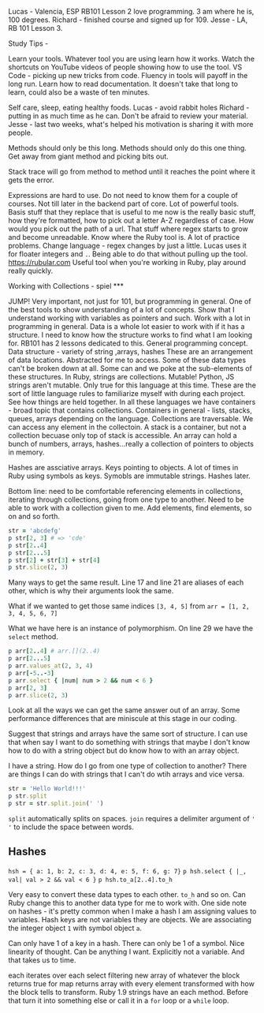 Lucas - Valencia, ESP RB101 Lesson 2 love programming.
  3 am where he is, 100 degrees.
Richard - finished course and signed up for 109.
Jesse - LA, RB 101 Lesson 3.

Study Tips -

Learn your tools. Whatever tool you are using learn how it works.  Watch the shortcuts on YouTube videos of people showing how to use the tool.  VS Code - picking up new tricks from code. Fluency in tools will payoff in the long run. Learn how to read documentation.  It doesn't take that long to learn, could also be a waste of ten minutes. 

Self care, sleep, eating healthy foods.
Lucas - avoid rabbit holes
Richard - putting in as much time as he can. Don't be afraid to review your material.
Jesse - last two weeks, what's helped his motivation is sharing it with more people.  

Methods should only be this long.  Methods should only do this one thing.  Get away from giant method and picking bits out. 

Stack trace will go from method to method until it reaches the point where it gets the error.

Expressions are hard to use. Do not need to know them for a couple of courses.  Not till later in the backend part of core.  Lot of powerful tools. Basis stuff that they replace that is useful to me now is the really basic stuff, how they're formatted, how to pick out a letter A-Z regardless of case. How would you pick out the path of a url.  That stuff where regex starts to grow and become unreadable.  Know where the Ruby tool is.  A lot of practice problems. Change language - regex changes by just a little. Lucas uses it for floater integers and `.`. Being able to do that without pulling up the tool. https://rubular.com
Useful tool when you're working in Ruby, play around really quickly. 

Working with Collections - 
spiel *** 

JUMP! Very important, not just for 101, but programming in general. One of the best tools to show understanding of a lot of concepts. Show that I understand working with variables as pointers and such. Work with a lot in programming in general. Data is a whole lot easier to work with if it has a structure.  I need to know how the structure works to find what I am looking for.  RB101 has 2 lessons dedicated to this. General programming concept. Data structure - variety of string ,arrays, hashes
These are an arrangement of data locations. Abstracted for me to access. Some of these data types can't be broken down at all.  Some can and we poke at the sub-elements of these structures.  In Ruby, strings are collections. Mutable! Python, JS strings aren't mutable.  Only true for this language at this time.  These are the sort of little language rules to familiarize myself with during each project. See how things are held together.  In all these languages we have containers - broad topic that contains collections. Containers in general - lists, stacks, queues, arrays depending on the language.  Collections are traversable. We can access any element in the collectoin.  A stack is a container, but not a collection becuase only top of stack is accessible.  An array can hold a bunch of numbers, arrays, hashes...really a collection of pointers to objects in memory.  

Hashes are assciative arrays. Keys pointing to objects. A lot of times in Ruby using symbols as keys.  Symobls are immutable strings.  Hashes later.

Bottom line: need to be comfortable referencing elements in collections, iterating through collections, going from one type to another.  Need to be able to work with a collection given to me. Add elements, find elements, so on and so forth. 

```Ruby
str = 'abcdefg'
p str[2, 3] # => 'cde'
p str[2..4]
p str[2...5]
p str[2] + str[3] + str[4]
p str.slice(2, 3)
```
Many ways to get the same result.  Line 17 and line 21 are aliases of each other, which is why their arguments look the same. 

What if we wanted to get those same indices `[3, 4, 5]` from `arr = [1, 2, 3, 4, 5, 6, 7]`

What we have here is an instance of polymorphism. On line 29 we have the `select` method. 

```Ruby
p arr[2..4] # arr.[](2..4)
p arr[2...5]
p arr.values_at(2, 3, 4)
p arr[-5..-3]
p arr.select { |num| num > 2 && num < 6 }
p arr[2, 3]
p arr.slice(2, 3)
```

Look at all the ways we can get the same answer out of an array.  Some performance differences that are miniscule at this stage in our coding. 

Suggest that strings and arrays have the same sort of structure.  I can use that when say I want to do something with strings that maybe I don't know how to do with a string object but do know how to with an array object.  

I have a string.  How do I go from one type of collection to another? There are things I can do with strings that I can't do wtih arrays and vice versa.  

```Ruby
str = 'Hello World!!!'
p str.split
p str = str.split.join(' ')
```
`split` automatically splits on spaces. `join` requires a delimiter argument of `' '` to include the space between words.

## Hashes
`hsh = { a: 1, b: 2, c: 3, d: 4, e: 5, f: 6, g: 7}`
`p hsh.select { |_, val| val > 2 && val < 6 }`
`p hsh.to_a[2..4].to_h`

Very easy to convert these data types to each other. `to_h` and so on.  Can Ruby change this to another data type for me to work with. One side note on hashes - it's pretty common when I make a hash I am assigning values to variables. Hash keys are not variables they are objects.  We are associating the integer object `1` with symbol object `a`.

Can only have 1 of a key in a hash.  There can only be 1 of a symbol.  Nice linearity of thought.  Can be anything I want. Explicitly not a variable.  And that takes us to time. 

each iterates over each 
select filtering new array of whatever the block returns true for
map returns array with every element transformed with how the block tells to transform. 
Ruby 1.9 strings have an each method. Before that turn it into something else or call it in a `for` loop or a `while` loop. 